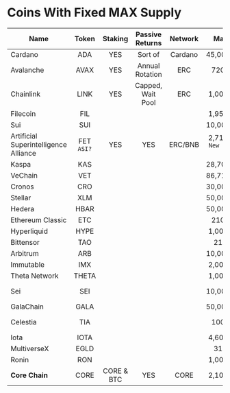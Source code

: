 # Coins With Fixed MAX Supply

| Name             | Token | Staking | Passive Returns    | Network | Max Supply     | Whitepaper                                                                                                                                                                    |
| ------           | :-----: | :-------: | :---------------:    | :-------: | :----------:     | :----------:                                                                                                                                                                    |
| Cardano          | ADA   |   YES   |     Sort of        | Cardano | 45,000,000,000 | [1](https://docs.cardano.org/about-cardano/contributions/) - [2](https://arxiv.org/pdf/2012.15254.pdf)                                                                        |
| Avalanche        | AVAX  |   YES   | Annual Rotation    |   ERC   | 720,000,000    | [Link](https://cdn.prod.website-files.com/5d80307810123f5ffbb34d6e/6008d7bbf8b10d1eb01e7e16_Avalanche%20Platform%20Whitepaper.pdf) - [Other](https://www.avalabs.org/whitepapers)                                                                                                                                  |
| Chainlink        | LINK  |   YES   | Capped, Wait Pool  |   ERC   | 1,000,000,000  | [Download](https://research.chain.link/whitepaper-v2.pdf)                                                                                                                     |
| Filecoin         | FIL   |         |                    |         | 1,959,768,458  | [Download](https://filecoin.io/filecoin.pdf)                                                                                                                                  |
| Sui              | SUI   |         |                    |         | 10,000,000,000 | [1](https://docs.sui.io/paper/sui.pdf) - [2](https://docs.sui.io/paper/tokenomics.pdf)                                                                                        |
| Artificial Superintelligence Alliance      | FET <br>`ASI?`|   YES   |         YES        | ERC/BNB | 2,719,493,896 <br> `New tokenomics ?`  | [1](https://fetch.ai/blog/fetch-ai-economics-white-paper) - [2](https://docs.superintelligence.io/artificial-superintelligence-alliance)                                      |
| Kaspa            | KAS   |         |                    |         | 28,704,026,601 | [Library](https://kaspa.org/publications/)                                                                                                                                    |
| VeChain          | VET   |         |                    |         | 86,712,634,466 | [Download](https://www.vechain.org/assets/whitepaper/whitepaper-1-0.pdf)                                                                                                      |
| Cronos           | CRO   |         |                    |         | 30,000,000,000 | [Link](https://whitepaper.cronos.org/)                                                                                                                                        |
| Stellar          | XLM   |         |                    |         | 50,001,786,911 | [Download](https://cdn.sanity.io/files/e2r40yh6/production-i18n/39856a57fa0c6e7d646b7db88f48f17688693fe4.pdf?dl=stellar-consensus-protocol.pdf)                               |
| Hedera           | HBAR   |         |                    |         | 50,000,000,000 | [Library](https://hedera.com/papers)                                                                                                                                          |
| Ethereum Classic | ETC   |         |                    |         | 210,700,000    | [Library](https://ethereumclassic.org/knowledge/foundation)                                                                                                                   |
| Hyperliquid      | HYPE  |         |                    |         | 1,000,000,000  | [Gitbook](https://hyperliquid.gitbook.io/hyperliquid-docs)                                                                                                                    |
| Bittensor        | TAO   |         |                    |         | 21,000,000     | [Link](https://bittensor.com/whitepaper)                                                                                                                                      |
| Arbitrum         | ARB   |         |                    |         | 10,000,000,000 | [Git](https://docs.arbitrum.io/welcome/get-started)                                                                                                                           |
| Immutable        | IMX   |         |                    |         | 2,000,000,000  | [Download](https://uploads-ssl.webflow.com/646557ee455c3e16e4a9bcb3/6499367de527dd82ab7475a3_Immutable%20Whitepaper%20Update%202023%20(3).pdf)                                |
| Theta Network    | THETA |         |                    |         | 1,000,000,000  | [Library](https://www.thetatoken.org/docs)                                                                                                                                    |
| Sei              | SEI   |         |                    |         | 10,000,000,000 | [Github](https://github.com/sei-protocol/sei-chain/blob/main/whitepaper/Sei_Whitepaper.pdf) - [Web](https://www.sei.io/)                                                      |
| GalaChain        | GALA  |         |                    |         | 50,000,000,000 | [Downlaod](https://news.gala.com/wp-content/uploads/2024/10/GalaChain-Decentralization-White-Paper-DRAFT.pdf)                                                                 |
| Celestia         | TIA   |         |                    |         | 100,000,000    | [Docs](https://docs.celestia.org/) - [1](https://arxiv.org/abs/1905.09274/) - [2](https://arxiv.org/abs/1809.09044/) - [3](https://discovery.ucl.ac.uk/id/eprint/10117245/)   |
| Iota             | IOTA  |         |                    |         | 4,600,000,000  | [Library](https://www.iota.org/foundation/research-papers)                                                                                                                    |
| MultiverseX      | EGLD  |         |                    |         | 31,415,926     | [Download](https://files.multiversx.com/multiversx-whitepaper.pdf)                                                                                                            |
| Ronin            | RON   |         |                    |         | 1,000,000,000  | [Download](https://docs.roninchain.com/basics/white-paper)                                                                                                                    |
| **Core Chain**       | CORE  | CORE & BTC        |        YES            |    CORE     | 2,100,000,000  | [Git](https://whitepaper.coredao.org/core-white-paper-v1.0.7)                                                                                                                 |


























